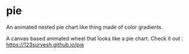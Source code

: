 # pie
An animated nested pie chart like thing made of color gradients.

A canvas based animated wheel that looks like a pie chart. Check it out : https://123survesh.github.io/pie
